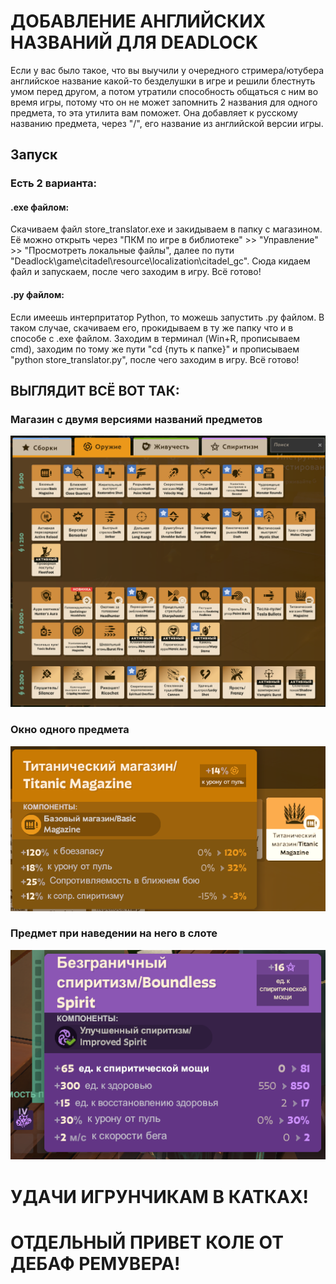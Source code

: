 # ДОБАВЛЕНИЕ АНГЛИЙСКИХ НАЗВАНИЙ ДЛЯ DEADLOCK
Если у вас было такое, что вы выучили у очередного стримера/ютубера английское название какой-то безделушки в игре и решили блестнуть умом перед другом, а потом утратили способность общаться с ним во время игры, потому что он не может запомнить 2 названия для одного предмета, то эта утилита вам поможет.
Она добавляет к русскому названию предмета, через "/", его название из английской версии игры.

## Запуск
### Есть 2 варианта:
#### .exe файлом:
Скачиваем файл store_translator.exe и закидываем в папку с магазином. Её можно открыть через "ПКМ по игре в библиотеке" >> "Управление" >> "Просмотреть локальные файлы", далее по пути "Deadlock\game\citadel\resource\localization\citadel_gc". Сюда кидаем файл и запускаем, после чего заходим в игру. Всё готово!

#### .py файлом:
Если имеешь интерпритатор Python, то можешь запустить .py файлом. В таком случае, скачиваем его, прокидываем в ту же папку что и в способе с .exe файлом. Заходим в терминал (Win+R, прописываем cmd), заходим по тому же пути "cd {путь к папке}" и прописываем "python store_translator.py", после чего заходим в игру. Всё готово!

## ВЫГЛЯДИТ ВСЁ ВОТ ТАК:
### Магазин с двумя версиями названий предметов
![Image alt](https://github.com/TeaYock/deadlock_ru-eng_shop/blob/main/images_for_readme/weapons_shop.png)
### Окно одного предмета
![Image alt](https://github.com/TeaYock/deadlock_ru-eng_shop/blob/main/images_for_readme/one_item.png)
### Предмет при наведении на него в слоте
![Image alt](https://github.com/TeaYock/deadlock_ru-eng_shop/blob/main/images_for_readme/item_slot.png)

# УДАЧИ ИГРУНЧИКАМ В КАТКАХ!
# ОТДЕЛЬНЫЙ ПРИВЕТ КОЛЕ ОТ ДЕБАФ РЕМУВЕРА!
